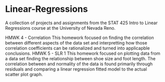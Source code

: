 # Linear-Regressions
A collection of projects and assignments from the STAT 425 Intro to Linear Regressions course at the University of Nevada Reno.

HMWK 4 - Correlation
  This homework focused on finding the correlation between different aspects of the data set and interpretting how those correlation coefficients can be rationalized and turned into applicapble conclusions.
HMWK 5 - SLR 1
  This homework focused on plotting data from a data set finding the relationship between shoe size and foot length. The correlation between and normality of the data is found primarily through residuals and comparing a linear regression fitted model to the actual scatter plot graph. 
  
